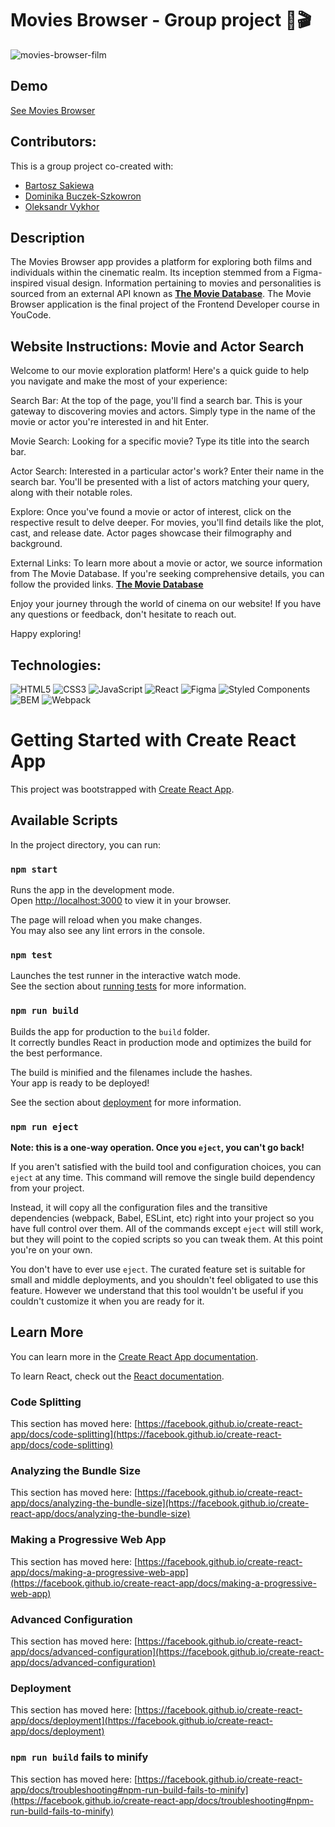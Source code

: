 # Movies Browser - Group project 🎥🎬
![movies-browser-film](https://github.com/Siedemus/movies-browser/assets/131148143/2abd5a47-2b12-4ebf-887f-6c0badd1046a)

## Demo
[See Movies Browser](https://siedemus.github.io/movies-browser/#/movies?page=1)

## Contributors:
This is a group project co-created with:
- [Bartosz Sakiewa](https://github.com/Siedemus)
- [Dominika Buczek-Szkowron](https://github.com/DominikaBuczekSzkowron)
- [Oleksandr Vykhor](https://github.com/mileni67)

## Description
The Movies Browser app provides a platform for exploring both films and individuals within the cinematic realm. Its inception stemmed from a Figma-inspired visual design. Information pertaining to movies and personalities is sourced from an external API known as [**The Movie Database**](https://www.themoviedb.org/). The Movie Browser application is the final project of the Frontend Developer course in YouCode.

## Website Instructions: Movie and Actor Search

Welcome to our movie exploration platform! Here's a quick guide to help you navigate and make the most of your experience:

Search Bar: At the top of the page, you'll find a search bar. This is your gateway to discovering movies and actors. Simply type in the name of the movie or actor you're interested in and hit Enter.

Movie Search: Looking for a specific movie? Type its title into the search bar.

Actor Search: Interested in a particular actor's work? Enter their name in the search bar. You'll be presented with a list of actors matching your query, along with their notable roles.

Explore: Once you've found a movie or actor of interest, click on the respective result to delve deeper. For movies, you'll find details like the plot, cast, and release date. Actor pages showcase their filmography and background.

External Links: To learn more about a movie or actor, we source information from The Movie Database. If you're seeking comprehensive details, you can follow the provided links. [**The Movie Database**](https://www.themoviedb.org/)

Enjoy your journey through the world of cinema on our website! If you have any questions or feedback, don't hesitate to reach out.

Happy exploring!

## Technologies:
![HTML5](https://img.shields.io/badge/HTML5-%23E34F26.svg?&style=flat&logo=html5&logoColor=white)
![CSS3](https://img.shields.io/badge/CSS3-%231572B6.svg?&style=flat&logo=css3&logoColor=white)
![JavaScript](https://img.shields.io/badge/JavaScript-%23F7DF1E.svg?&style=flat&logo=javascript&logoColor=black)
![React](https://img.shields.io/badge/React-%2361DAFB.svg?&style=flat&logo=react&logoColor=white)
![Figma](https://img.shields.io/badge/Figma-%23F24E1E.svg?&style=flat&logo=figma&logoColor=white)
![Styled Components](https://img.shields.io/badge/Styled_Components-%23DB7093.svg?&style=flat&logo=styled-components&logoColor=white)
![BEM](https://img.shields.io/badge/BEM-%23E84D3D.svg?&style=flat)
![Webpack](https://img.shields.io/badge/-Webpack-%238DD6F9?style=flat-square&logo=webpack&logoColor=white)

# Getting Started with Create React App

This project was bootstrapped with [Create React App](https://github.com/facebook/create-react-app).

## Available Scripts

In the project directory, you can run:

### `npm start`

Runs the app in the development mode.\
Open [http://localhost:3000](http://localhost:3000) to view it in your browser.

The page will reload when you make changes.\
You may also see any lint errors in the console.

### `npm test`

Launches the test runner in the interactive watch mode.\
See the section about [running tests](https://facebook.github.io/create-react-app/docs/running-tests) for more information.

### `npm run build`

Builds the app for production to the `build` folder.\
It correctly bundles React in production mode and optimizes the build for the best performance.

The build is minified and the filenames include the hashes.\
Your app is ready to be deployed!

See the section about [deployment](https://facebook.github.io/create-react-app/docs/deployment) for more information.

### `npm run eject`

**Note: this is a one-way operation. Once you `eject`, you can't go back!**

If you aren't satisfied with the build tool and configuration choices, you can `eject` at any time. This command will remove the single build dependency from your project.

Instead, it will copy all the configuration files and the transitive dependencies (webpack, Babel, ESLint, etc) right into your project so you have full control over them. All of the commands except `eject` will still work, but they will point to the copied scripts so you can tweak them. At this point you're on your own.

You don't have to ever use `eject`. The curated feature set is suitable for small and middle deployments, and you shouldn't feel obligated to use this feature. However we understand that this tool wouldn't be useful if you couldn't customize it when you are ready for it.

## Learn More

You can learn more in the [Create React App documentation](https://facebook.github.io/create-react-app/docs/getting-started).

To learn React, check out the [React documentation](https://reactjs.org/).

### Code Splitting

This section has moved here: [https://facebook.github.io/create-react-app/docs/code-splitting](https://facebook.github.io/create-react-app/docs/code-splitting)

### Analyzing the Bundle Size

This section has moved here: [https://facebook.github.io/create-react-app/docs/analyzing-the-bundle-size](https://facebook.github.io/create-react-app/docs/analyzing-the-bundle-size)

### Making a Progressive Web App

This section has moved here: [https://facebook.github.io/create-react-app/docs/making-a-progressive-web-app](https://facebook.github.io/create-react-app/docs/making-a-progressive-web-app)

### Advanced Configuration

This section has moved here: [https://facebook.github.io/create-react-app/docs/advanced-configuration](https://facebook.github.io/create-react-app/docs/advanced-configuration)

### Deployment

This section has moved here: [https://facebook.github.io/create-react-app/docs/deployment](https://facebook.github.io/create-react-app/docs/deployment)

### `npm run build` fails to minify

This section has moved here: [https://facebook.github.io/create-react-app/docs/troubleshooting#npm-run-build-fails-to-minify](https://facebook.github.io/create-react-app/docs/troubleshooting#npm-run-build-fails-to-minify)
